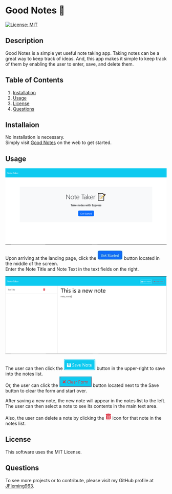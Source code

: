 # Good Notes 📝
  [![License: MIT](https://img.shields.io/badge/License-MIT-yellow.svg)](https://opensource.org/licenses/MIT)
  ## Description
  Good Notes is a simple yet useful note taking app. Taking notes can be a great way to keep track of ideas. And, this app makes it simple to keep track of them by enabling the user to enter, save, and delete them. 
  ## Table of Contents

  1. [Installation](#Installation)
  2. [Usage](#Usage)
  3. [License](#License)
  4. [Questions](#Questions)

  ## Installaion
  No installation is necessary. </br>
  Simply visit [Good Notes](https://good-notes-13au.onrender.com/) on the web to get started.
  ## Usage
 ![Landing page](./assets/images/landing_page.PNG) 

  Upon arriving at the landing page, click the !["Get Started"](./assets/images/get_started_sm.png) button located in the middle of the screen. </br>
  Enter the Note Title and Note Text in the text fields on the right. </br>

  ![New Note image](./assets/images/new_note.PNG)
  
  The user can then click the !["Save Note"](./assets/images/save_note.png) button in the upper-right to save into the notes list. </br>
  Or, the user can click the !["Clear Form"](./assets/images/clear_form.PNG) button located next to the Save button to clear the form and start over.

  After saving a new note, the new note will appear in the notes list to the left. The user can then select a note to see its contents in the main text area. </br>
  
  Also, the user can delete a note by clicking the !["trash can"](./assets/images/delete_note.PNG) icon for that note in the notes list.

  

  ## License
  This software uses the MIT License.
  ## Questions
  To see more projects or to contribute, please visit my GitHub profile at [JFleming963](https://github.com/JFleming963).
